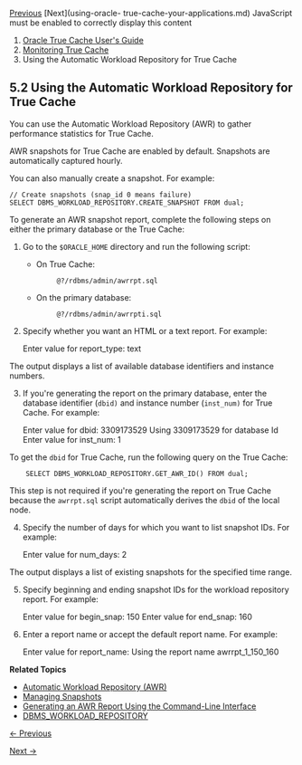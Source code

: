 [Previous](monitoring-true-cache-vtrue_cache-view.md) [Next](using-oracle-
true-cache-your-applications.md) JavaScript must be enabled to correctly
display this content

  1. [Oracle True Cache User's Guide](index.md)
  2. [Monitoring True Cache](monitoring-true-cache.md)
  3. Using the Automatic Workload Repository for True Cache

## 5.2 Using the Automatic Workload Repository for True Cache

You can use the Automatic Workload Repository (AWR) to gather performance
statistics for True Cache.

AWR snapshots for True Cache are enabled by default. Snapshots are
automatically captured hourly.

You can also manually create a snapshot. For example:

    
    
    // Create snapshots (snap_id 0 means failure)
    SELECT DBMS_WORKLOAD_REPOSITORY.CREATE_SNAPSHOT FROM dual;

To generate an AWR snapshot report, complete the following steps on either the
primary database or the True Cache:

  1. Go to the `$ORACLE_HOME` directory and run the following script: 

     * On True Cache: 
        
                @?/rdbms/admin/awrrpt.sql

     * On the primary database:
        
                @?/rdbms/admin/awrrpti.sql

  2. Specify whether you want an HTML or a text report. For example:
    
        Enter value for report_type: text

The output displays a list of available database identifiers and instance
numbers.

  3. If you're generating the report on the primary database, enter the database identifier (`dbid)` and instance number (`inst_num)` for True Cache. For example: 
    
        Enter value for dbid: 3309173529
    Using 3309173529 for database Id
    Enter value for inst_num: 1

To get the `dbid` for True Cache, run the following query on the True Cache:

    
        SELECT DBMS_WORKLOAD_REPOSITORY.GET_AWR_ID() FROM dual;

This step is not required if you're generating the report on True Cache
because the `awrrpt.sql` script automatically derives the `dbid` of the local
node.

  4. Specify the number of days for which you want to list snapshot IDs. For example:
    
        Enter value for num_days: 2

The output displays a list of existing snapshots for the specified time range.

  5. Specify beginning and ending snapshot IDs for the workload repository report. For example:
    
        Enter value for begin_snap: 150
    Enter value for end_snap: 160
    

  6. Enter a report name or accept the default report name. For example:
    
        Enter value for report_name: 
    Using the report name awrrpt_1_150_160
    

**Related Topics**

  * [Automatic Workload Repository (AWR)](https://docs.oracle.com/pls/topic/lookup?ctx=en/database/oracle/oracle-database/23&id=TGDBA-GUID-EF58B2F0-E380-4783-9592-A67F42D73997)
  * [Managing Snapshots](https://docs.oracle.com/pls/topic/lookup?ctx=en/database/oracle/oracle-database/23&id=TGDBA-GUID-144711F9-85AE-4281-B548-3E01280F9A56)
  * [Generating an AWR Report Using the Command-Line Interface](https://docs.oracle.com/pls/topic/lookup?ctx=en/database/oracle/oracle-database/23&id=TGDBA-GUID-4B5CB76B-7A8E-4A31-8850-1BB77B13EEE2)
  * [DBMS_WORKLOAD_REPOSITORY](https://docs.oracle.com/pls/topic/lookup?ctx=en/database/oracle/oracle-database/23&id=ARPLS-GUID-6FFD52F0-BB67-44E0-A95F-A81E4125547D)


[← Previous](monitoring-true-cache-vtrue_cache-view.md)

[Next →](using-oracle-true-cache-your-applications.md)
